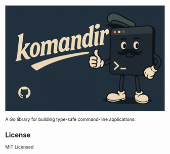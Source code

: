 ![Komandir](./media/komandir.png)

A Go library for building type-safe command-line applications.

## License

MIT Licensed
